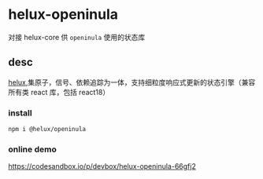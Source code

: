 # helux-openinula

对接 helux-core 供 `openinula` 使用的状态库

## desc

[helux](https://heluxjs.github.io/helux),集原子，信号、依赖追踪为一体，支持细粒度响应式更新的状态引擎（兼容所有类 react 库，包括 react18）

### install

```bash
npm i @helux/openinula
```

### online demo

https://codesandbox.io/p/devbox/helux-openinula-66gfj2
